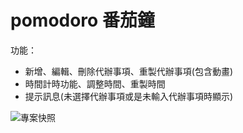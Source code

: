 # pomodoro 番茄鐘

功能：
* 新增、編輯、刪除代辦事項、重製代辦事項(包含動畫)
* 時間計時功能、調整時間、重製時間
* 提示訊息(未選擇代辦事項或是未輸入代辦事項時顯示)

![專案快照](https://imgur.com/F5cJR72)
